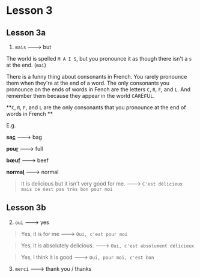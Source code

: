 # Lesson 3 

## Lesson 3a

1. `mais` ---> but

The world is spelled `M A I S`, but you pronounce it as though there isn't a `s` at the end. (`mai`)

There is a funny thing about consonants in French. You rarely pronounce them when they're at the end of a word. The only consonants you pronounce on the ends of words in Fench are the letters `C`, `R`, `F`, and `L`. And remember them because they appear in the world `C`A`R`E`F`U`L`. 

**`C`, `R`, `F`, and `L` are the only consonants that you pronounce at the end of words in French ** 

E.g.

**sa<u>c</u>** ---> bag

**pou<u>r</u>** ---> full

**bœu<u>f</u>** ---> beef

**norma<u>l</u>** ---> normal

> It is delicious but it isn't very good for me. ---> `C'est délicieux mais ce ńest pas très bon pour moi`

## Lesson 3b

2. `oui` ---> yes

> Yes, it is for me ---> `Oui, c'est pour moi`

> Yes, it is absolutely delicious. ---> `Oui, c'est absolument délicieux`

> Yes, I think it is good ---> `Oui, pour moi, c'est bon`

3. `merci` ---> thank you / thanks

